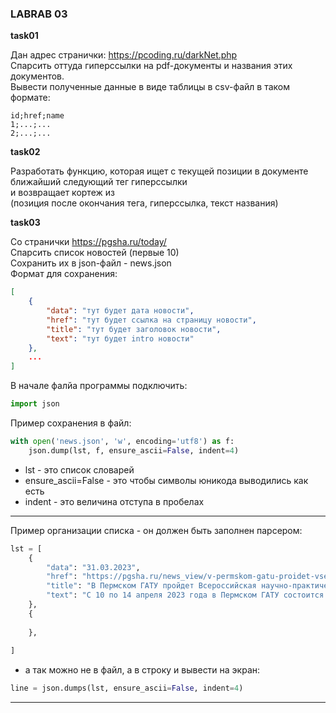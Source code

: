 ### LABRAB 03  

**task01**  

Дан адрес странички: https://pcoding.ru/darkNet.php  
Спарсить оттуда гиперссылки на pdf-документы и названия этих документов.  
Вывести полученные данные в виде таблицы в csv-файл в таком формате:  
```
id;href;name
1;...;...  
2;...;...  
```

**task02**

Разработать функцию, которая ищет с текущей позиции в документе  
ближайший следующий тег гиперссылки  
и возвращает кортеж из  
(позиция после окончания тега, гиперссылка, текст названия)  

**task03**  

Со странички https://pgsha.ru/today/  
Спарсить список новостей (первые 10)  
Сохранить их в json-файл - news.json  
Формат для сохранения:  
```json
[
	{
		"data": "тут будет дата новости",
		"href": "тут будет ссылка на страницу новости",
		"title": "тут будет заголовок новости",
		"text": "тут будет intro новости"
	},
	...
]
```
В начале фалйа программы подключить:
```py
import json  
```

Пример сохранения в файл:  
```py
with open('news.json', 'w', encoding='utf8') as f:
    json.dump(lst, f, ensure_ascii=False, indent=4)
```

- lst - это список словарей  
- ensure_ascii=False - это чтобы символы юникода выводились как есть  
- indent - это величина отступа в пробелах  

---  

Пример организации списка - он должен быть заполнен парсером:  
```py
lst = [
	{
		"data": "31.03.2023",
		"href": "https://pgsha.ru/news_view/v-permskom-gatu-proidet-vserossiiskaya-nauchno-prakticheskaya-konferenciya-00001/",
		"title": "В Пермском ГАТУ пройдет Всероссийская научно-практическая конференция",
		"text": "С 10 по 14 апреля 2023 года в Пермском ГАТУ состоится Всероссийская научно-практическая конференция молодых ученых, аспирантов и студентов «МОЛОДЕЖНАЯ НАУКА 2023: ТЕХНОЛОГИИ, ИННОВАЦИИ», посвященная Десятилетию науки и технологий в Российской"
	},
	{
	
	},
	
]
```

- а так можно не в файл, а в строку и вывести на экран:  
```py
line = json.dumps(lst, ensure_ascii=False, indent=4)
```

---  
